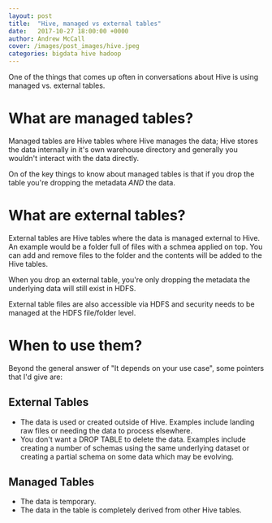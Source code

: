 ```yaml
---
layout: post
title:  "Hive, managed vs external tables"
date:   2017-10-27 18:00:00 +0000
author: Andrew McCall
cover: /images/post_images/hive.jpeg
categories: bigdata hive hadoop
---
```


One of the things that comes up often in conversations about Hive is using
managed vs. external tables.

# What are managed tables?

Managed tables are Hive tables where Hive manages the data; Hive stores the
data internally in it's own warehouse directory and generally you wouldn't
interact with the data directly.

On of the key things to know about managed tables is that if you drop the table
you're dropping the metadata *AND* the data.

# What are external tables?

External tables are Hive tables where the data is managed external to Hive. An
example would be a folder full of files with a schmea applied on top. You can
add and remove files to the folder and the contents will be added to the Hive tables.

When you drop an external table, you're only dropping the metadata the underlying
data will still exist in HDFS.

External table files are also accessible via HDFS and security needs to be managed at the HDFS file/folder level.

# When to use them?

Beyond the general answer of "It depends on your use case", some pointers that
I'd give are:

## External Tables

* The data is used or created  outside of Hive. Examples include landing raw files or needing the data to process elsewhere.
* You don't want a DROP TABLE to delete the data. Examples include creating a number
of schemas using the same underlying dataset or creating a partial schema on some data which may be evolving.

## Managed Tables

* The data is temporary.
* The data in the table is completely derived from other Hive tables.
